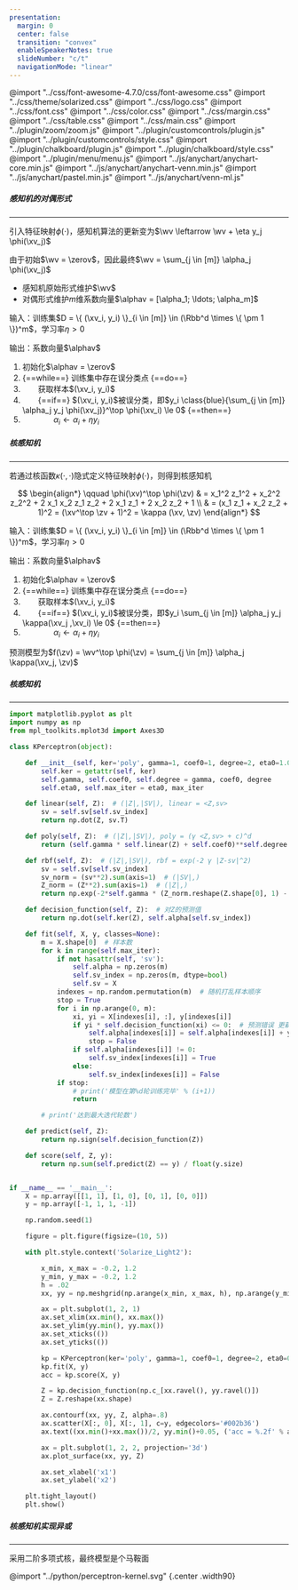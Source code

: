 ```yaml
---
presentation:
  margin: 0
  center: false
  transition: "convex"
  enableSpeakerNotes: true
  slideNumber: "c/t"
  navigationMode: "linear"
---
```


@import "../css/font-awesome-4.7.0/css/font-awesome.css"
@import "../css/theme/solarized.css"
@import "../css/logo.css"
@import "../css/font.css"
@import "../css/color.css"
@import "../css/margin.css"
@import "../css/table.css"
@import "../css/main.css"
@import "../plugin/zoom/zoom.js"
@import "../plugin/customcontrols/plugin.js"
@import "../plugin/customcontrols/style.css"
@import "../plugin/chalkboard/plugin.js"
@import "../plugin/chalkboard/style.css"
@import "../plugin/menu/menu.js"
@import "../js/anychart/anychart-core.min.js"
@import "../js/anychart/anychart-venn.min.js"
@import "../js/anychart/pastel.min.js"
@import "../js/anychart/venn-ml.js"

<!-- slide data-notes="" -->

##### 感知机的对偶形式

---

引入特征映射$\phi(\cdot)$，感知机算法的更新变为$\wv \leftarrow \wv + \eta y_j \phi(\xv_j)$

<div class="top-2"></div>

由于初始$\wv = \zerov$，因此最终$\wv = \sum_{j \in [m]} \alpha_j \phi(\xv_j)$

- 感知机原始形式维护$\wv$
- 对偶形式维护$m$维系数向量$\alphav = [\alpha_1; \ldots; \alpha_m]$

<div class="top2"></div>

输入：训练集$D = \{ (\xv_i, y_i) \}_{i \in [m]} \in (\Rbb^d \times \{ \pm 1 \})^m$，学习率$\eta > 0$

<div class="top-4"></div>

输出：系数向量$\alphav$

1. 初始化$\alphav = \zerov$
2. {==while==} 训练集中存在误分类点 {==do==}
3. &emsp;&emsp;获取样本$(\xv_i, y_i)$
4. &emsp;&emsp;{==if==} $(\xv_i, y_i)$被误分类，即$y_i \class{blue}{\sum_{j \in [m]} \alpha_j y_j \phi(\xv_j)}^\top \phi(\xv_i) \le 0$ {==then==}
5. &emsp;&emsp;&emsp;&emsp;$\alpha_i \leftarrow \alpha_i + \eta y_i$

<!-- slide vertical=true data-notes="" -->

##### 核感知机

---

若通过核函数$\kappa(\cdot, \cdot)$隐式定义特征映射$\phi(\cdot)$，则得到核感知机

$$
\begin{align*}
    \qquad \phi(\xv)^\top \phi(\zv) & = x_1^2 z_1^2 + x_2^2 z_2^2 + 2 x_1 x_2 z_1 z_2 + 2 x_1 z_1 + 2 x_2 z_2 + 1 \\
    & = (x_1 z_1 + x_2 z_2 + 1)^2 = (\xv^\top \zv + 1)^2 = \kappa (\xv, \zv)
\end{align*}
$$

输入：训练集$D = \{ (\xv_i, y_i) \}_{i \in [m]} \in (\Rbb^d \times \{ \pm 1 \})^m$，学习率$\eta > 0$

<div class="top-4"></div>

输出：系数向量$\alphav$

1. 初始化$\alphav = \zerov$
2. {==while==} 训练集中存在误分类点 {==do==}
3. &emsp;&emsp;获取样本$(\xv_i, y_i)$
4. &emsp;&emsp;{==if==} $(\xv_i, y_i)$被误分类，即$y_i \sum_{j \in [m]} \alpha_j y_j \kappa(\xv_j ,\xv_i) \le 0$ {==then==}
5. &emsp;&emsp;&emsp;&emsp;$\alpha_i \leftarrow \alpha_i + \eta y_i$

预测模型为$f(\zv) = \wv^\top \phi(\zv) = \sum_{j \in [m]} \alpha_j \kappa(\xv_j, \zv)$

<!-- slide vertical=true data-notes="" -->

##### 核感知机

---

```python {.line-numbers .top-1 .left4 highlight=[12,16,19,25,28,31-34,39-40,52,55,80]}
import matplotlib.pyplot as plt
import numpy as np
from mpl_toolkits.mplot3d import Axes3D

class KPerceptron(object):

    def __init__(self, ker='poly', gamma=1, coef0=1, degree=2, eta0=1.0, max_iter=100):
        self.ker = getattr(self, ker)
        self.gamma, self.coef0, self.degree = gamma, coef0, degree
        self.eta0, self.max_iter = eta0, max_iter

    def linear(self, Z):  # (|Z|,|SV|), linear = <Z,sv>
        sv = self.sv[self.sv_index]
        return np.dot(Z, sv.T)

    def poly(self, Z):  # (|Z|,|SV|), poly = (γ <Z,sv> + c)^d
        return (self.gamma * self.linear(Z) + self.coef0)**self.degree

    def rbf(self, Z):  # (|Z|,|SV|), rbf = exp(-2 γ |Z-sv|^2)
        sv = self.sv[self.sv_index]
        sv_norm = (sv**2).sum(axis=1)  # (|SV|,)
        Z_norm = (Z**2).sum(axis=1)  # (|Z|,)
        return np.exp(-2*self.gamma * (Z_norm.reshape(Z.shape[0], 1) - 2*self.linear(self, Z) + sv_norm))  # 用到了广播机制

    def decision_function(self, Z):  # 对Z的预测值
        return np.dot(self.ker(Z), self.alpha[self.sv_index])

    def fit(self, X, y, classes=None):
        m = X.shape[0]  # 样本数
        for k in range(self.max_iter):
            if not hasattr(self, 'sv'):
                self.alpha = np.zeros(m)
                self.sv_index = np.zeros(m, dtype=bool)
                self.sv = X
            indexes = np.random.permutation(m)  # 随机打乱样本顺序
            stop = True
            for i in np.arange(0, m):
                xi, yi = X[indexes[i], :], y[indexes[i]]
                if yi * self.decision_function(xi) <= 0:  # 预测错误 更新模型
                    self.alpha[indexes[i]] = self.alpha[indexes[i]] + yi * self.eta0
                    stop = False
                if self.alpha[indexes[i]] != 0:
                    self.sv_index[indexes[i]] = True
                else:
                    self.sv_index[indexes[i]] = False
            if stop:
                # print('模型在第%d轮训练完毕' % (i+1))
                return

        # print('达到最大迭代轮数')

    def predict(self, Z):
        return np.sign(self.decision_function(Z))

    def score(self, Z, y):
        return np.sum(self.predict(Z) == y) / float(y.size)


if __name__ == '__main__':
    X = np.array([[1, 1], [1, 0], [0, 1], [0, 0]])
    y = np.array([-1, 1, 1, -1])

    np.random.seed(1)

    figure = plt.figure(figsize=(10, 5))

    with plt.style.context('Solarize_Light2'):

        x_min, x_max = -0.2, 1.2
        y_min, y_max = -0.2, 1.2
        h = .02
        xx, yy = np.meshgrid(np.arange(x_min, x_max, h), np.arange(y_min, y_max, h))

        ax = plt.subplot(1, 2, 1)
        ax.set_xlim(xx.min(), xx.max())
        ax.set_ylim(yy.min(), yy.max())
        ax.set_xticks(())
        ax.set_yticks(())

        kp = KPerceptron(ker='poly', gamma=1, coef0=1, degree=2, eta0=0.5)
        kp.fit(X, y)
        acc = kp.score(X, y)

        Z = kp.decision_function(np.c_[xx.ravel(), yy.ravel()])
        Z = Z.reshape(xx.shape)

        ax.contourf(xx, yy, Z, alpha=.8)
        ax.scatter(X[:, 0], X[:, 1], c=y, edgecolors='#002b36')
        ax.text((xx.min()+xx.max())/2, yy.min()+0.05, ('acc = %.2f' % acc).lstrip('0'), size=14, horizontalalignment='center')

        ax = plt.subplot(1, 2, 2, projection='3d')
        ax.plot_surface(xx, yy, Z)

        ax.set_xlabel('x1')
        ax.set_ylabel('x2')

    plt.tight_layout()
    plt.show()
```

<!-- slide data-menu-title="sklearn中的感知机" data-background-iframe="https://scikit-learn.org/stable/modules/generated/sklearn.linear_model.Perceptron.html" vertical=true data-background-interactive data-notes="" -->

<!-- slide vertical=true data-notes="" -->

##### 核感知机实现异或

---

采用二阶多项式核，最终模型是个马鞍面

@import "../python/perceptron-kernel.svg" {.center .width90}
